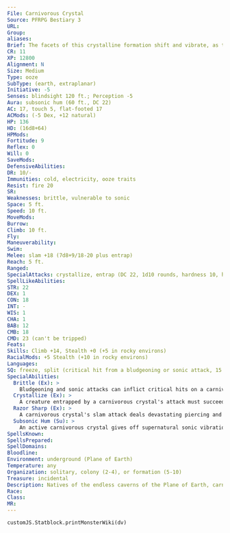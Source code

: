 ```yaml
---
File: Carnivorous Crystal
Source: PFRPG Bestiary 3
URL: 
Group: 
aliases: 
Brief: The facets of this crystalline formation shift and vibrate, as though in anticipation.
CR: 11
XP: 12800
Alignment: N
Size: Medium
Type: ooze
SubType: (earth, extraplanar)
Initiative: -5
Senses: blindsight 120 ft.; Perception -5
Aura: subsonic hum (60 ft., DC 22)
AC: 17, touch 5, flat-footed 17
ACMods: (-5 Dex, +12 natural)
HP: 136
HD: (16d8+64)
HPMods: 
Fortitude: 9
Reflex: 0
Will: 0
SaveMods: 
DefensiveAbilities: 
DR: 10/-
Immunities: cold, electricity, ooze traits
Resist: fire 20
SR: 
Weaknesses: brittle, vulnerable to sonic
Space: 5 ft.
Speed: 10 ft.
MoveMods: 
Burrow: 
Climb: 10 ft.
Fly: 
Maneuverability: 
Swim: 
Melee: slam +18 (7d8+9/18-20 plus entrap)
Reach: 5 ft.
Ranged: 
SpecialAttacks: crystallize, entrap (DC 22, 1d10 rounds, hardness 10, hp 10), razor sharp
SpellLikeAbilities: 
STR: 22
DEX: 1
CON: 18
INT: -
WIS: 1
CHA: 1
BAB: 12
CMB: 18
CMD: 23 (can't be tripped)
Feats: 
Skills: Climb +14, Stealth +0 (+5 in rocky environs)
RacialMods: +5 Stealth (+10 in rocky environs)
Languages: 
SQ: freeze, split (critical hit from a bludgeoning or sonic attack, 15 hp)
SpecialAbilities:
  Brittle (Ex): >
    Bludgeoning and sonic attacks can inflict critical hits on a carnivorous crystal. A successful critical hit from such attacks causes the carnivorous crystal to split, even if the attack causes no damage. The crystal remains immune to precision-based damage, such as damage from sneak attacks.
  Crystallize (Ex): >
    A creature entrapped by a carnivorous crystal's attack must succeed at a DC 22 Fortitude save each round or become helpless. If a helpless creature fails this save, it becomes petrified as its body crystallizes. In 1d4 hours, the petrified victim shatters and a new carnivorous crystal emerges from the remains. The save DC is Constitution-based.
  Razor Sharp (Ex): >
    A carnivorous crystal's slam attack deals devastating piercing and slashing damage, and threatens a critical hit on a roll of 18, 19, or 20.
  Subsonic Hum (Su): >
    An active carnivorous crystal gives off supernatural sonic vibrations. Any living creature starting its turn within this aura must succeed at a DC 22 Fortitude save or be stunned for 1 round. A creature that successfully saves cannot be affected by the same carnivorous crystal's subsonic hum for 24 hours. This is a sonic mind-affecting effect. The save DC is Constitution-based.
SpellsKnown: 
SpellsPrepared: 
SpellDomains: 
Bloodline: 
Environment: underground (Plane of Earth)
Temperature: any
Organization: solitary, colony (2-4), or formation (5-10)
Treasure: incidental
Description: Natives of the endless caverns of the Plane of Earth, carnivorous crystals normally lead quiet existences, subsisting on minerals leeched from the surrounding rock. Living creatures, however, provide a veritable feast, as devouring the minerals in their bones and blood allows a crystal to reproduce in mere hours instead of years. Though lacking in anything that could be called intelligence, carnivorous crystals sense the living, and hunger for the sustenance trapped within their bodies.  On the Plane of Earth and in the deepest caverns of the Material Plane, ancient carnivorous crystals grow without bounds, reaching incredible sizes.
Race: 
Class: 
MR: 
---
```

```dataviewjs
customJS.Statblock.printMonsterWiki(dv)
```
